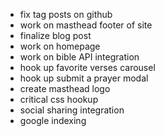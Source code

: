 - fix tag posts on github
- work on masthead footer of site
- finalize blog post
- work on homepage
- work on bible API integration
- hook up favorite verses carousel
- hook up submit a prayer modal
- create masthead logo
- critical css hookup
- social sharing integration
- google indexing
